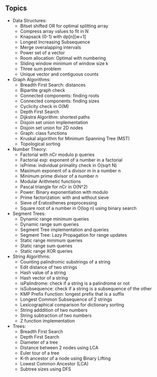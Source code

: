 ## Topics
* Data Structures:
	- Bitset shifted OR for optimal splitting array
	- Compress array values to fit in N
	- Knapsack (0-1) with dp[n][w+1]
	- Longest Increasing Subsequence
	- Merge overalapping intervals
	- Power set of a vector
	- Room allocation: Optimal with numbering
	- Sliding window minimum of window size k
	- Three sum problem
	- Unique vector and contiguous counts
* Graph Algorithms:
	- Breadth First Search: distances
	- Bipartite graph check
	- Connected components: finding roots
	- Connected components: finding sizes
	- Cyclicity check in O(M)
	- Depth First Search
	- Dijkstra Algorithm: shortest paths
	- Disjoin set union implementation
	- Disjoin set union for 2D nodes
	- Graph: class functions
	- Kruskal algorithm for Minimum Spanning Tree (MST)
	- Topological sorting
* Number Theory:
	- Factorial with nCr modulo p queries
	- Factorial exp: exponent of a number in a factorial
	- isPrime: individual primality check in O(sqrt N)
	- Maximum exponent of a divisor m in a number n
	- Minimum prime divisor of a number n
	- Modular Arithmetic functions
	- Pascal triangle for nCr in O(N^2)
	- Power: Binary exponentiation with modulo
	- Prime factorization: with and without sieve
	- Sieve of Eratosthenes preprocessing
	- Square root of a number in O(log n) using binary search
* Segment Trees:
	- Dynamic range minimum queries
	- Dynamic range sum queries
	- Segment Tree implementation and queries
	- Segment Tree: Lazy Propagation for range updates
	- Static range minimum queries
	- Static range sum queries
	- Static range XOR queries
* String Algorithms:
	- Counting palindromic substrings of a string
	- Edit distance of two strings
	- Hash value of a string
	- Hash vector of a string
	- isPalindrome: check if a string is a palindrome or not
	- isSubsequence: check if a string is a subsequence of the other
	- KMP Prefix Function: longest prefix that is a suffix
	- Longest Common Subsequence of 2 strings
	- Lexicographical comparison for dictionary sorting
	- String adddition of two numbers
	- String subtraction of two numbers
	- Z function implementation
* Trees:
	- Breadth First Search
	- Depth First Search
	- Diameter of a tree
	- Distance between 2 nodes using LCA
	- Euler tour of a tree
	- K-th ancestor of a node using Binary Lifting
	- Lowest Common Ancestor (LCA)
	- Subtree sizes using DFS